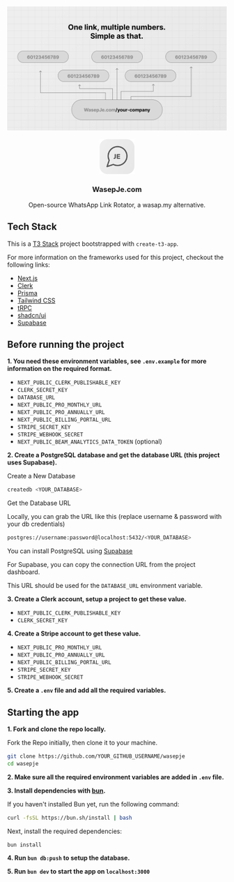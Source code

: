 <div align="center">

<a href="https://github.com/afrieirham/wasepje">
  <img src="./public/og.png" alt="poster">
</a>
<br/>
<br/>
<img src="./public/logo.png" alt="logo" width="80px"/>
<h3 align="center">WasepJe.com</h3>

Open-source WhatsApp Link Rotator, a wasap.my alternative.

</div>

## Tech Stack

This is a [T3 Stack](https://create.t3.gg/) project bootstrapped with `create-t3-app`.

For more information on the frameworks used for this project, checkout the following links:

- [Next.js](https://nextjs.org)
- [Clerk](https://clerk.com)
- [Prisma](https://prisma.io)
- [Tailwind CSS](https://tailwindcss.com)
- [tRPC](https://trpc.io)
- [shadcn/ui](https://ui.shadcn.com)
- [Supabase](https://supabase.com)

## Before running the project

**1. You need these environment variables, see `.env.example` for more information on the required format.**

- `NEXT_PUBLIC_CLERK_PUBLISHABLE_KEY`
- `CLERK_SECRET_KEY`
- `DATABASE_URL`
- `NEXT_PUBLIC_PRO_MONTHLY_URL`
- `NEXT_PUBLIC_PRO_ANNUALLY_URL`
- `NEXT_PUBLIC_BILLING_PORTAL_URL`
- `STRIPE_SECRET_KEY`
- `STRIPE_WEBHOOK_SECRET`
- `NEXT_PUBLIC_BEAM_ANALYTICS_DATA_TOKEN` (optional)

**2. Create a PostgreSQL database and get the database URL (this project uses Supabase).**

Create a New Database

```bash
createdb <YOUR_DATABASE>
```

Get the Database URL

Locally, you can grab the URL like this (replace username & password with your db credentials)

```bash
postgres://username:password@localhost:5432/<YOUR_DATABASE>
```

You can install PostgreSQL using [Supabase](https://supabase.com)

For Supabase, you can copy the connection URL from the project dashboard.

This URL should be used for the `DATABASE_URL` environment variable.

**3. Create a Clerk account, setup a project to get these value.**

- `NEXT_PUBLIC_CLERK_PUBLISHABLE_KEY`
- `CLERK_SECRET_KEY`

**4. Create a Stripe account to get these value.**

- `NEXT_PUBLIC_PRO_MONTHLY_URL`
- `NEXT_PUBLIC_PRO_ANNUALLY_URL`
- `NEXT_PUBLIC_BILLING_PORTAL_URL`
- `STRIPE_SECRET_KEY`
- `STRIPE_WEBHOOK_SECRET`

**5. Create a `.env` file and add all the required variables.**

## Starting the app

**1. Fork and clone the repo locally.**

Fork the Repo initially, then clone it to your machine.

```bash
git clone https://github.com/YOUR_GITHUB_USERNAME/wasepje
cd wasepje
```

**2. Make sure all the required environment variables are added in `.env` file.**

**3. Install dependencies with [bun](https://bun.sh).**

If you haven't installed Bun yet, run the following command:

```bash
curl -fsSL https://bun.sh/install | bash
```

Next, install the required dependencies:

```bash
bun install
```

**4. Run `bun db:push` to setup the database.**

**5. Run `bun dev` to start the app on `localhost:3000`**
